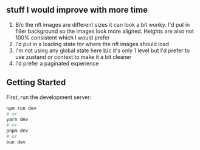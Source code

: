 ## stuff I would improve with more time

1. B/c the nft images are different sizes it can look a bit wonky. I'd put in filler background so the images look more aligned. Heights are also not 100% consistent which I would prefer
2. I'd put in a loading state for where the nft images should load
3. I'm not using any global state here b/c it's only 1 level but I'd prefer to use zustand or context to make it a bit cleaner
4. I'd prefer a paginated experience

## Getting Started

First, run the development server:

```bash
npm run dev
# or
yarn dev
# or
pnpm dev
# or
bun dev
```
